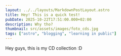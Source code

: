 ```yaml
---
layout: ../../layouts/MarkdownPostLayout.astro
title: Hey! This is a quick test!
pubDate: 2025-10-22T17:51:00.000+02:00
description: Why tho?
thumbnail: src/assets/images/foto_cds.jpg
tags: ["astro", "blogging", "learning in public"]
---
```


Hey guys, this is my CD collection :D
